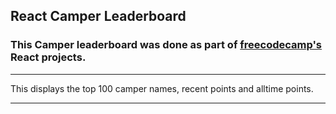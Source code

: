 ## React Camper Leaderboard

### This Camper leaderboard was done as part of [freecodecamp's](https://freecodecamp.org) React projects.

---

This displays the top 100 camper names, recent points and alltime points.

---